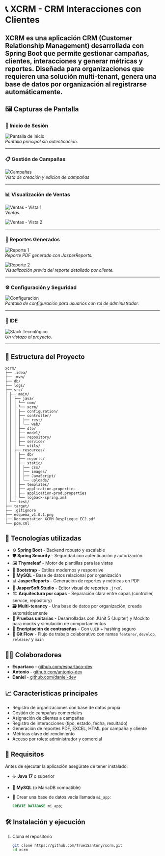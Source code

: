 # 📞 XCRM - CRM Interacciones con Clientes

XCRM es una aplicación CRM (Customer Relationship Management) desarrollada con **Spring Boot** que permite gestionar campañas, clientes, interacciones y generar métricas y reportes. Diseñada para organizaciones que requieren una solución multi-tenant, genera una base de datos por organización al registrarse automáticamente.
---

## 🖼️ Capturas de Pantalla

### 🔐 Inicio de Sesión
![Pantalla de inicio](doc/index.png)  
*Pantalla principal sin autenticación.*

---

### 📋 Gestión de Campañas
![Campañas](doc/campañas.png)  
*Vista de creación y edicion de campañas*

---

### 📊 Visualización de Ventas
![Ventas - Vista 1](doc/ventas1.png)  
*Ventas.*

![Ventas - Vista 2](doc/ventas2.png)  

---

### 🧾 Reportes Generados
![Reporte 1](doc/reportes.png)  
*Reporte PDF generado con JasperReports.*

![Reporte 2](doc/reportes1.png)  
*Visualización previa del reporte detallado por cliente.*

---

### ⚙️ Configuración y Seguridad
![Configuración](doc/config.png)  
*Pantalla de configuración para usuarios con rol de administrador.*

---

### 🧪 IDE
![Stack Tecnológico](doc/tech.png)  
*Un vistazo al proyecto.*

---
## 📁 Estructura del Proyecto
```
xcrm/
├── .idea/
├── .mvn/
├── db/
├── logs/
├── src/
│ ├── main/
│ │ ├── java/
│ │ │ └── com/
│ │ │ └── xcrm/
│ │ │ ├── configuration/
│ │ │ ├── controller/
│ │ │ │ ├── rest/
│ │ │ │ └── web/
│ │ │ ├── dto/
│ │ │ ├── model/
│ │ │ ├── repository/
│ │ │ ├── service/
│ │ │ └── utils/
│ │ ├── resources/
│ │ │ ├── db/
│ │ │ ├── reports/
│ │ │ ├── static/
│ │ │ │ ├── css/
│ │ │ │ ├── images/
│ │ │ │ ├── JavaScript/
│ │ │ │ └── uploads/
│ │ │ ├── templates/
│ │ │ ├── application.properties
│ │ │ ├── application-prod.properties
│ │ │ └── logback-spring.xml
│ └── test/
├── target/
├── .gitignore
├── esquema_v1.0.1.png
├── Documentation_XCRM_Despliegue_EC2.pdf
└── pom.xml
```

## 🚀 Tecnologías utilizadas

- ⚙️ **Spring Boot** - Backend robusto y escalable
- 🛡️ **Spring Security** - Seguridad con autenticación y autorización
- 🖼️ **Thymeleaf** - Motor de plantillas para las vistas
- 🎨 **Bootstrap** - Estilos modernos y responsive
- 🐬 **MySQL** - Base de datos relacional por organización
- 📊 **JasperReports** - Generación de reportes y métricas en PDF
- 🧩 **JasperSoft Studio** - Editor visual de reportes `.jrxml`
- 🏗️ **Arquitectura por capas** - Separación clara entre capas (controller, service, repository)
- 🗃️ **Multi-tenancy** - Una base de datos por organización, creada automáticamente
- 🧪 **Pruebas unitarias** - Desarrolladas con JUnit 5 (Jupiter) y Mockito para mocks y simulación de comportamientos
- 🔐 **Encriptación de contraseñas** - Con `UUID` + hashing seguro
- 🌱 **Git Flow** - Flujo de trabajo colaborativo con ramas `feature/`, `develop`, `release/` y `main`

## 👨‍💻 Colaboradores

- **Espartaco** - [github.com/espartaco-dev](https://github.com/True1Santony)
- **Antonio** - [github.com/antonio-dev](https://github.com/GitAguila)
- **Daniel** - [github.com/daniel-dev](https://github.com/Nasty35)

## 📈 Características principales

- Registro de organizaciones con base de datos propia
- Gestión de campañas comerciales
- Asignación de clientes a campañas
- Registro de interacciones (tipo, estado, fecha, resultado)
- Generación de reportes PDF, EXCEL, HTML por campaña y cliente
- Métricas clave del rendimiento
- Acceso por roles: administrador y comercial

## 🧰 Requisitos

Antes de ejecutar la aplicación asegúrate de tener instalado:

- ☕ **Java 17** o superior
- 🐬 **MySQL** (o MariaDB compatible)
- 🧱 Crear una base de datos vacía llamada `mi_app`:
  
  ```sql
  CREATE DATABASE mi_app;

## 🛠️ Instalación y ejecución

1. Clona el repositorio  
   ```bash
   git clone https://github.com/True1Santony/xcrm.git
   cd xcrm

